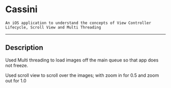 # Cassini
    An iOS application to understand the concepts of View Controller Lifecycle, Scroll View and Multi Threading
---
## Description
  Used Multi threading to load images off the main queue so that app does not freeze.
 
  Used scroll view to scroll over the images; with zoom in for 0.5 and zoom out for 1.0
  
 
